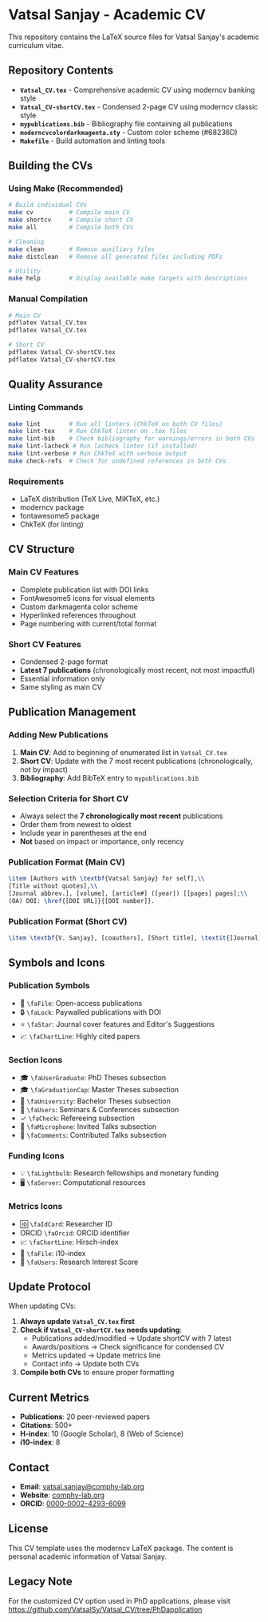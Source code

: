 # Vatsal Sanjay - Academic CV

This repository contains the LaTeX source files for Vatsal Sanjay's academic curriculum vitae.

## Repository Contents

- **`Vatsal_CV.tex`** - Comprehensive academic CV using moderncv banking style
- **`Vatsal_CV-shortCV.tex`** - Condensed 2-page CV using moderncv classic style  
- **`mypublications.bib`** - Bibliography file containing all publications
- **`moderncvcolordarkmagenta.sty`** - Custom color scheme (#68236D)
- **`Makefile`** - Build automation and linting tools

## Building the CVs

### Using Make (Recommended)

```bash
# Build individual CVs
make cv          # Compile main CV
make shortcv     # Compile short CV  
make all         # Compile both CVs

# Cleaning
make clean       # Remove auxiliary files
make distclean   # Remove all generated files including PDFs

# Utility
make help        # Display available make targets with descriptions
```

### Manual Compilation

```bash
# Main CV
pdflatex Vatsal_CV.tex
pdflatex Vatsal_CV.tex

# Short CV
pdflatex Vatsal_CV-shortCV.tex
pdflatex Vatsal_CV-shortCV.tex
```

## Quality Assurance

### Linting Commands

```bash
make lint        # Run all linters (ChkTeX on both CV files)
make lint-tex    # Run ChkTeX linter on .tex files
make lint-bib    # Check bibliography for warnings/errors in both CVs
make lint-lacheck # Run lacheck linter (if installed)
make lint-verbose # Run ChkTeX with verbose output
make check-refs  # Check for undefined references in both CVs
```

### Requirements

- LaTeX distribution (TeX Live, MiKTeX, etc.)
- moderncv package
- fontawesome5 package
- ChkTeX (for linting)

## CV Structure

### Main CV Features
- Complete publication list with DOI links
- FontAwesome5 icons for visual elements
- Custom darkmagenta color scheme
- Hyperlinked references throughout
- Page numbering with current/total format

### Short CV Features
- Condensed 2-page format
- **Latest 7 publications** (chronologically most recent, not most impactful)
- Essential information only
- Same styling as main CV

## Publication Management

### Adding New Publications

1. **Main CV**: Add to beginning of enumerated list in `Vatsal_CV.tex`
2. **Short CV**: Update with the 7 most recent publications (chronologically, not by impact)
3. **Bibliography**: Add BibTeX entry to `mypublications.bib`

### Selection Criteria for Short CV
- Always select the **7 chronologically most recent** publications
- Order them from newest to oldest
- Include year in parentheses at the end
- **Not** based on impact or importance, only recency

### Publication Format (Main CV)

```latex
\item [Authors with \textbf{Vatsal Sanjay} for self],\\
[Title without quotes],\\
[Journal abbrev.], [volume], [article#] ([year]) [[pages] pages];\\
(OA) DOI: \href{[DOI URL]}{[DOI number]}.
```

### Publication Format (Short CV)

```latex
\item \textbf{V. Sanjay}, [coauthors], [Short title], \textit{[Journal]} [volume], [article] ([year]).
```

## Symbols and Icons

### Publication Symbols
- 📄 `\faFile`: Open-access publications
- 🔒 `\faLock`: Paywalled publications with DOI
- ⭐ `\faStar`: Journal cover features and Editor's Suggestions
- 📈 `\faChartLine`: Highly cited papers

### Section Icons
- 🎓 `\faUserGraduate`: PhD Theses subsection
- 🎓 `\faGraduationCap`: Master Theses subsection
- 🏫 `\faUniversity`: Bachelor Theses subsection
- 👥 `\faUsers`: Seminars & Conferences subsection
- ✓ `\faCheck`: Refereeing subsection
- 🎤 `\faMicrophone`: Invited Talks subsection
- 💬 `\faComments`: Contributed Talks subsection

### Funding Icons
- 💡 `\faLightbulb`: Research fellowships and monetary funding
- 🖥️ `\faServer`: Computational resources

### Metrics Icons
- 🆔 `\faIdCard`: Researcher ID
- ORCID `\faOrcid`: ORCID identifier
- 📈 `\faChartLine`: Hirsch-index
- 📄 `\faFile`: i10-index
- 👥 `\faUsers`: Research Interest Score

## Update Protocol

When updating CVs:

1. **Always update `Vatsal_CV.tex` first**
2. **Check if `Vatsal_CV-shortCV.tex` needs updating**:
   - Publications added/modified → Update shortCV with 7 latest
   - Awards/positions → Check significance for condensed CV
   - Metrics updated → Update metrics line
   - Contact info → Update both CVs
3. **Compile both CVs** to ensure proper formatting

## Current Metrics

- **Publications**: 20 peer-reviewed papers
- **Citations**: 500+
- **H-index**: 10 (Google Scholar), 8 (Web of Science)
- **i10-index**: 8

## Contact

- **Email**: vatsal.sanjay@comphy-lab.org
- **Website**: [comphy-lab.org](https://comphy-lab.org)
- **ORCID**: [0000-0002-4293-6099](https://orcid.org/0000-0002-4293-6099)

## License

This CV template uses the moderncv LaTeX package. The content is personal academic information of Vatsal Sanjay.

## Legacy Note

For the customized CV option used in PhD applications, please visit https://github.com/VatsalSy/Vatsal_CV/tree/PhDapplication
